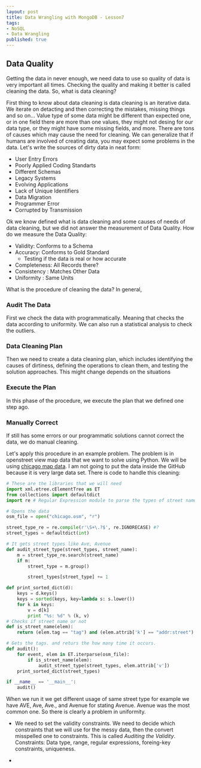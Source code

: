 ```yaml
---
layout: post
title: Data Wrangling with MongoDB - Lesson7
tags:
- NoSQL
- Data Wrangling
published: true
---
```



## Data Quality
Getting the data in never enough, we need data to use so quality of data is very important all times. Checking the quality and making it better is called cleaning the data. So, what is data cleaning?

First thing to know about data cleaning is data cleaning is an iterative data. We iterate on detacting and then correcting the mistakes, missing things and so on... Value type of some data might be different than expected one, or in one field there are more than one values, they might not desing for our data type, or they might have some missing fields, and more. There are tons of causes which may cause the need for cleaning. We can generalize that if humans are involved of creating data, you may expect some problems in the data. Let's write the sources of dirty data in neat form:

- User Entry Errors
- Poorly Applied Coding Standarts
- Different Schemas
- Legacy Systems
- Evolving Applications
- Lack of Unique Identifiers
- Data Migration
- Programmer Error
- Corrupted by Transmission

Ok we know defined what is data cleaning and some causes of needs of data cleaning, but we did not answer the measurement of Data Quality. How do we measure the Data Quality:

- Validity: Conforms to a Schema
- Accuracy: Conforms to Gold Standard
	- Testing if the data is real or how accurate
- Completeness: All Records there?
- Consistency : Matches Other Data
- Uniformity : Same Units

What is the procedure of cleaning the data? In general,

### Audit The Data
First we check the data with programmatically. Meaning that checks the data according to uniformity. We can also run a statistical analysis to check the outliers.

### Data Cleaning Plan
Then we need to create a data cleaning plan, which includes identifying the causes of dirtiness, defining the operations to clean them, and testing the solution approaches. This might change depends on the situations

### Execute the Plan
In this phase of the procedure, we execute the plan that we defined one step ago.

### Manually Correct
If still has some errors or our programmatic solutions cannot correct the data, we do manual cleaning.

Let's apply this procedure in an example problem. The problem is in openstreet view map data that we want to solve using Python. We will be using [chicago map data](http://osm-extracted-metros.s3.amazonaws.com/chicago.osm.bz2). I am not going to put the data inside the GitHub because it is very large data set. There is code to handle this cleaning:

```Python
# These are the libraries that we will need
import xml.etree.cElementTree as ET
from collections import defaultdict
import re # Regular Expression module to parse the types of street names

# Opens the data
osm_file = open("chicago.osm", "r")

street_type_re = re.compile(r'\S+\.?$', re.IGNORECASE) #?
street_types = defaultdict(int)

# It gets street types like Ave, Avenue
def audit_street_type(street_types, street_name):
    m = street_type_re.search(street_name)
    if m:
        street_type = m.group()

        street_types[street_type] += 1

def print_sorted_dict(d):
    keys = d.keys()
    keys = sorted(keys, key=lambda s: s.lower())
    for k in keys:
        v = d[k]
        print "%s: %d" % (k, v)
# Checks if street name or not
def is_street_name(elem):
    return (elem.tag == "tag") and (elem.attrib['k'] == "addr:street")

# Gets the tags. and returs the how many time it occurs.
def audit():
    for event, elem in ET.iterparse(osm_file):
        if is_street_name(elem):
            audit_street_type(street_types, elem.attrib['v'])
    print_sorted_dict(street_types)

if __name__ == '__main__':
    audit()
```

When we run it we get different usage of same street type for example we have AVE, Ave, Ave., and Avenue for stating Avenue. Avenue was the most common one. So there is clearly a problem in uniformity.

- We need to set the validity constraints. We need to decide which constraints that we will use for the messy data, then the convert misspelled one to constraints. This is called _Auditing the Validity_. Constraints: Data type, range, regular expressions, foreing-key constraints, uniqueness.

-
